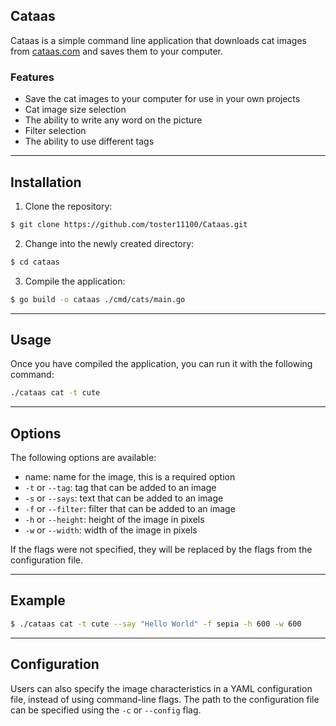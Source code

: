 ## Cataas

Cataas is a simple command line application that downloads cat images from [cataas.com](https://cataas.com/#/) and saves them to your computer.

### Features
- Save the cat images to your computer for use in your own projects
- Сat image size selection
- The ability to write any word on the picture
- Filter selection
- The ability to use different tags
---
## Installation
1. Clone the repository:
```bash
$ git clone https://github.com/toster11100/Cataas.git 
```
2. Change into the newly created directory:
```bash
$ cd cataas
```
3. Compile the application:
```bash
$ go build -o cataas ./cmd/cats/main.go
```
---
## Usage
Once you have compiled the application, you can run it with the following command:
```bash
./cataas cat -t cute
```
---
## Options
The following options are available:
- name: name for the image, this is a required option
- `-t` or `--tag`: tag that can be added to an image
- `-s` or `--says`: text that can be added to an image
- `-f` or `--filter`: filter that can be added to an image
- `-h` or `--height`: height of the image in pixels
- `-w` or `--width`: width of the image in pixels

If the flags were not specified, they will be replaced by the flags from the configuration file.

---
## Example
```bash
$ ./cataas cat -t cute --say "Hello World" -f sepia -h 600 -w 600
```
---
## Configuration
Users can also specify the image characteristics in a YAML configuration file, instead of using command-line flags. The path to the configuration file can be specified using the `-c` or `--config` flag.
